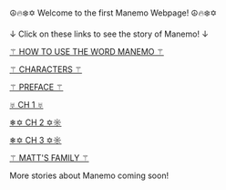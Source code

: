 ☮️🔥❄️✡️ Welcome to the first Manemo Webpage! ☮️🔥❄️✡️

↓ Click on these links to see the story of Manemo! ↓

[⚚ HOW TO USE THE WORD MANEMO ⚚](README.md)

[⚚ CHARACTERS ⚚](character.md)

[⚚ PREFACE ⚚](preface.md)

[♅ CH 1 ♅](chapter1.md)

[❄✡ CH 2 ✡☼](chapter2.md)

[❄✡ CH 3 ✡☼](chapter3.md)

[⚚ MATT'S FAMILY ⚚](mattkids.md)

More stories about Manemo coming soon!
